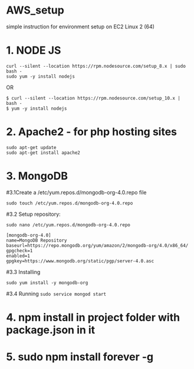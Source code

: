 # AWS_setup
simple instruction for environment setup on EC2 Linux 2 (64)


# 1. NODE JS
  ```
  curl --silent --location https://rpm.nodesource.com/setup_8.x | sudo bash -
  sudo yum -y install nodejs
  ```
  OR
  ```
  $ curl --silent --location https://rpm.nodesource.com/setup_10.x | bash -
  $ yum -y install nodejs
  ```
# 2. Apache2 - for php hosting sites
  ```
  sudo apt-get update
  sudo apt-get install apache2
  ```
# 3. MongoDB
  #3.1Create a /etc/yum.repos.d/mongodb-org-4.0.repo file 
  ```
  sudo touch /etc/yum.repos.d/mongodb-org-4.0.repo
  ```
  #3.2 Setup repository:
  ```
  sudo nano /etc/yum.repos.d/mongodb-org-4.0.repo
  ```
  ```
  [mongodb-org-4.0]
  name=MongoDB Repository
  baseurl=https://repo.mongodb.org/yum/amazon/2/mongodb-org/4.0/x86_64/
  gpgcheck=1
  enabled=1
  gpgkey=https://www.mongodb.org/static/pgp/server-4.0.asc
  ```
  #3.3 Installing 
  ```
  sudo yum install -y mongodb-org
  ```
  #3.4 Running
    ```
    sudo service mongod start
    ```

# 4. npm install in project folder with package.json in it

# 5. sudo npm install forever -g
